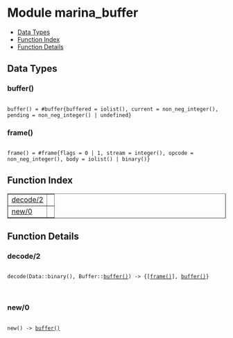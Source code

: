 

# Module marina_buffer #
* [Data Types](#types)
* [Function Index](#index)
* [Function Details](#functions)

<a name="types"></a>

## Data Types ##




### <a name="type-buffer">buffer()</a> ###


<pre><code>
buffer() = #buffer{buffered = iolist(), current = non_neg_integer(), pending = non_neg_integer() | undefined}
</code></pre>




### <a name="type-frame">frame()</a> ###


<pre><code>
frame() = #frame{flags = 0 | 1, stream = integer(), opcode = non_neg_integer(), body = iolist() | binary()}
</code></pre>

<a name="index"></a>

## Function Index ##


<table width="100%" border="1" cellspacing="0" cellpadding="2" summary="function index"><tr><td valign="top"><a href="#decode-2">decode/2</a></td><td></td></tr><tr><td valign="top"><a href="#new-0">new/0</a></td><td></td></tr></table>


<a name="functions"></a>

## Function Details ##

<a name="decode-2"></a>

### decode/2 ###

<pre><code>
decode(Data::binary(), Buffer::<a href="#type-buffer">buffer()</a>) -&gt; {[<a href="#type-frame">frame()</a>], <a href="#type-buffer">buffer()</a>}
</code></pre>
<br />

<a name="new-0"></a>

### new/0 ###

<pre><code>
new() -&gt; <a href="#type-buffer">buffer()</a>
</code></pre>
<br />

